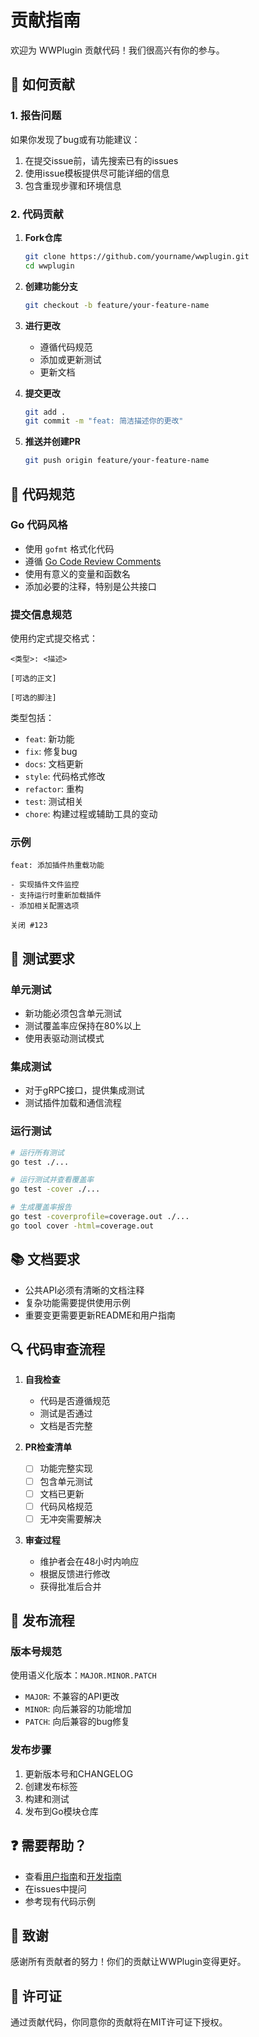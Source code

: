 # 贡献指南

欢迎为 WWPlugin 贡献代码！我们很高兴有你的参与。

## 🤝 如何贡献

### 1. 报告问题

如果你发现了bug或有功能建议：

1. 在提交issue前，请先搜索已有的issues
2. 使用issue模板提供尽可能详细的信息
3. 包含重现步骤和环境信息

### 2. 代码贡献

1. **Fork仓库**
   ```bash
   git clone https://github.com/yourname/wwplugin.git
   cd wwplugin
   ```

2. **创建功能分支**
   ```bash
   git checkout -b feature/your-feature-name
   ```

3. **进行更改**
   - 遵循代码规范
   - 添加或更新测试
   - 更新文档

4. **提交更改**
   ```bash
   git add .
   git commit -m "feat: 简洁描述你的更改"
   ```

5. **推送并创建PR**
   ```bash
   git push origin feature/your-feature-name
   ```

## 📝 代码规范

### Go 代码风格

- 使用 `gofmt` 格式化代码
- 遵循 [Go Code Review Comments](https://github.com/golang/go/wiki/CodeReviewComments)
- 使用有意义的变量和函数名
- 添加必要的注释，特别是公共接口

### 提交信息规范

使用约定式提交格式：

```
<类型>: <描述>

[可选的正文]

[可选的脚注]
```

类型包括：
- `feat`: 新功能
- `fix`: 修复bug
- `docs`: 文档更新
- `style`: 代码格式修改
- `refactor`: 重构
- `test`: 测试相关
- `chore`: 构建过程或辅助工具的变动

### 示例
```
feat: 添加插件热重载功能

- 实现插件文件监控
- 支持运行时重新加载插件
- 添加相关配置选项

关闭 #123
```

## 🧪 测试要求

### 单元测试
- 新功能必须包含单元测试
- 测试覆盖率应保持在80%以上
- 使用表驱动测试模式

### 集成测试
- 对于gRPC接口，提供集成测试
- 测试插件加载和通信流程

### 运行测试
```bash
# 运行所有测试
go test ./...

# 运行测试并查看覆盖率
go test -cover ./...

# 生成覆盖率报告
go test -coverprofile=coverage.out ./...
go tool cover -html=coverage.out
```

## 📚 文档要求

- 公共API必须有清晰的文档注释
- 复杂功能需要提供使用示例
- 重要变更需要更新README和用户指南

## 🔍 代码审查流程

1. **自我检查**
   - 代码是否遵循规范
   - 测试是否通过
   - 文档是否完整

2. **PR检查清单**
   - [ ] 功能完整实现
   - [ ] 包含单元测试
   - [ ] 文档已更新
   - [ ] 代码风格规范
   - [ ] 无冲突需要解决

3. **审查过程**
   - 维护者会在48小时内响应
   - 根据反馈进行修改
   - 获得批准后合并

## 🚀 发布流程

### 版本号规范

使用语义化版本：`MAJOR.MINOR.PATCH`

- `MAJOR`: 不兼容的API更改
- `MINOR`: 向后兼容的功能增加
- `PATCH`: 向后兼容的bug修复

### 发布步骤

1. 更新版本号和CHANGELOG
2. 创建发布标签
3. 构建和测试
4. 发布到Go模块仓库

## ❓ 需要帮助？

- 查看[用户指南](docs/user-guide.md)和[开发指南](docs/developer-guide.md)
- 在issues中提问
- 参考现有代码示例

## 🙏 致谢

感谢所有贡献者的努力！你们的贡献让WWPlugin变得更好。

## 📄 许可证

通过贡献代码，你同意你的贡献将在MIT许可证下授权。